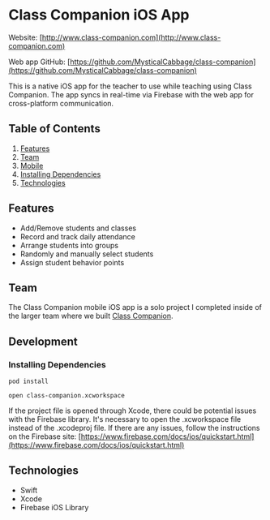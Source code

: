 # Class Companion iOS App

Website: [http://www.class-companion.com](http://www.class-companion.com)

Web app GitHub: [https://github.com/MysticalCabbage/class-companion](https://github.com/MysticalCabbage/class-companion)

This is a native iOS app for the teacher to use while teaching using Class Companion. The app syncs in real-time via Firebase with the web app for cross-platform communication.

## Table of Contents

1. [Features](#features)
1. [Team](#team)
1. [Mobile](#mobile)
1. [Installing Dependencies](#installing-dependencies)
1. [Technologies](#technologies)


## Features
 - Add/Remove students and classes
 - Record and track daily attendance
 - Arrange students into groups
 - Randomly and manually select students
 - Assign student behavior points
 

## Team

The Class Companion mobile iOS app is a solo project I completed inside of the larger team where we built [Class Companion](https://github.com/MysticalCabbage/class-companion). 

## Development

### Installing Dependencies

```
pod install
```
```
open class-companion.xcworkspace
```

If the project file is opened through Xcode, there could be potential issues with the Firebase library. It's necessary to open the .xcworkspace file instead of the .xcodeproj file. If there are any issues, follow the instructions on the Firebase site: [https://www.firebase.com/docs/ios/quickstart.html](https://www.firebase.com/docs/ios/quickstart.html)

## Technologies
 - Swift
 - Xcode
 - Firebase iOS Library
